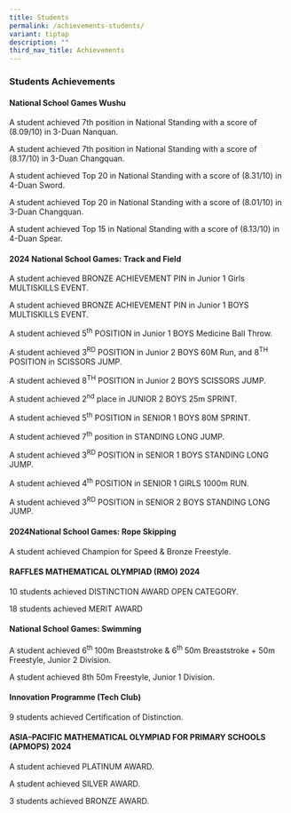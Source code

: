 ```yaml
---
title: Students
permalink: /achievements-students/
variant: tiptap
description: ""
third_nav_title: Achievements
---
```

<h3>Students Achievements</h3>
<h4>National School Games Wushu</h4>
<p>A student achieved 7th position in National Standing with a score of (8.09/10)
in 3-Duan Nanquan.</p>
<p>A student achieved 7th position in National Standing with a score of (8.17/10)
in 3-Duan Changquan.</p>
<p>A student achieved Top 20 in National Standing with a score of (8.31/10)
in 4-Duan Sword.</p>
<p>A student achieved Top 20 in National Standing with a score of (8.01/10)
in 3-Duan Changquan.</p>
<p>A student achieved Top 15 in National Standing with a score of (8.13/10)
in 4-Duan Spear.</p>
<h4>2024 National School Games: Track and Field</h4>
<p>A student achieved BRONZE ACHIEVEMENT PIN in Junior 1 Girls MULTISKILLS
EVENT.</p>
<p>A student achieved BRONZE ACHIEVEMENT PIN in Junior 1 BOYS MULTISKILLS
EVENT.</p>
<p>A student achieved 5<sup>th</sup> POSITION in Junior 1 BOYS Medicine Ball
Throw.</p>
<p>A student achieved 3<sup>RD</sup> POSITION in Junior 2 BOYS 60M Run, and
8<sup>TH</sup> POSITION in SCISSORS JUMP.</p>
<p>A student achieved 8<sup>TH</sup> POSITION in Junior 2 BOYS SCISSORS JUMP.</p>
<p>A student achieved 2<sup>nd</sup> place in JUNIOR 2 BOYS 25m SPRINT.</p>
<p>A student achieved 5<sup>th</sup> POSITION in SENIOR 1 BOYS 80M SPRINT.</p>
<p>A student achieved 7<sup>th</sup> position in STANDING LONG JUMP.</p>
<p>A student achieved 3<sup>RD</sup> POSITION in SENIOR 1 BOYS STANDING LONG
JUMP.</p>
<p>A student achieved 4<sup>th</sup> POSITION in SENIOR 1 GIRLS 1000m RUN.</p>
<p>A student achieved 3<sup>RD</sup> POSITION in SENIOR 2 BOYS STANDING LONG
JUMP.</p>
<h4>2024National School Games: Rope Skipping</h4>
<p>A student achieved Champion for Speed &amp; Bronze Freestyle.</p>
<h4>RAFFLES MATHEMATICAL OLYMPIAD&nbsp;(RMO) 2024</h4>
<p>10 students achieved DISTINCTION AWARD OPEN CATEGORY.</p>
<p>18 students achieved MERIT AWARD</p>
<h4>National School Games: Swimming</h4>
<p>A student achieved 6<sup>th </sup>100m Breaststroke &amp; 6<sup>th </sup>50m
Breaststroke + 50m Freestyle, Junior 2 Division.</p>
<p>A student achieved 8th 50m Freestyle, Junior 1 Division.</p>
<h4>Innovation Programme (Tech Club)</h4>
<p>9 students achieved Certification of Distinction.</p>
<h4>ASIA–PACIFIC MATHEMATICAL OLYMPIAD FOR PRIMARY SCHOOLS (APMOPS) 2024</h4>
<p>A student achieved PLATINUM AWARD.</p>
<p>A student achieved SILVER AWARD.</p>
<p>3 students achieved BRONZE AWARD.</p>
<p></p>